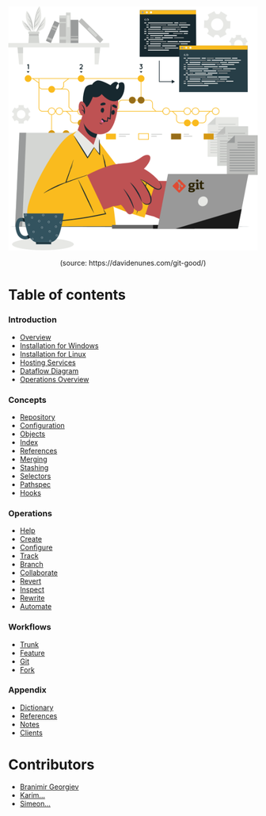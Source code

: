 <p align='center'>
 <img src='Assets/banners/git_illustration.png' />
</p>

<p align="center"> (source: https://davidenunes.com/git-good/) </p>

# Table of contents

### Introduction
- [Overview](/01-Introduction/01-git-overview.md)
- [Installation for Windows](/01-Introduction/02-git-windows.md)
- [Installation for Linux](/01-Introduction/03-git-linux.md)
- [Hosting Services](/01-Introduction/04-git-hosting.md)
- [Dataflow Diagram](01-Introduction/05-git-dataflow.md)
- [Operations Overview](01-Introduction/06-git-ops-overview.md)

### Concepts
- [Repository](02-Concepts/01-git-repository.md)
- [Configuration](02-Concepts/02-git-configuration.md)
- [Objects](02-Concepts/03-git-objects.md)
- [Index](02-Concepts/04-git-index.md)
- [References](02-Concepts/05-git-references.md)
- [Merging](02-Concepts/06-git-merging.md)
- [Stashing](02-Concepts/07-git-stashing.md)
- [Selectors](02-Concepts/08-git-selectors.md)
- [Pathspec](02-Concepts/09-git-pathspec.md)
- [Hooks](02-Concepts/10-git-hooks.md)

### Operations
- [Help](03-Operations/01-Help/readme.md)
- [Create](03-Operations/02-Create/readme.md)
- [Configure](03-Operations/03-Configure/readme.md)
- [Track](03-Operations/04-Track/readme.md)
- [Branch](03-Operations/05-Branch/readme.md)
- [Collaborate](03-Operations/06-Sync/readme.md)
- [Revert](03-Operations/07-Revert/readme.md)
- [Inspect](03-Operations/08-Inspect/readme.md)
- [Rewrite](03-Operations/09-Rewrite/readme.md)
- [Automate](03-Operations/10-Automate/readme.md)

### Workflows
- [Trunk](04-Workflows/01-trunk.md)
- [Feature](04-Workflows/02-feature.md)
- [Git](04-Workflows/03-git.md)
- [Fork](04-Workflows/04-fork.md)

### Appendix
- [Dictionary](/05-Appendix/dictionary.md)
- [References](/05-Appendix/references.md)
- [Notes](05-Appendix/notes.md)
- [Clients](05-Appendix/clients.md)

# Contributors
 - [Branimir Georgiev](https://github.com/braboj)
 - [Karim...](https://github.com/Karim06V)
 - [Simeon...](https://github.com/3SGK3)




